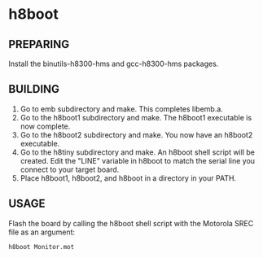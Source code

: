 # h8boot
## PREPARING
Install the binutils-h8300-hms and gcc-h8300-hms packages.

## BUILDING
1. Go to emb subdirectory and make. This completes libemb.a.
2. Go to the h8boot1 subdirectory and make. The h8boot1 executable is now complete.
3. Go to the h8boot2 subdirectory and make. You now have an h8boot2 executable.
4. Go to the h8tiny subdirectory and make. An h8boot shell script will be created.  Edit the "LINE" variable in h8boot to match the serial line you connect to your target board.
5. Place h8boot1, h8boot2, and h8boot in a directory in your PATH.

## USAGE
Flash the board by calling the h8boot shell script with the Motorola SREC file as an argument:
```
h8boot Monitor.mot
```

